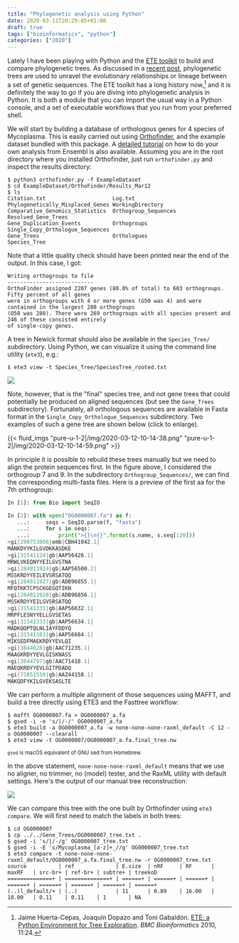 ```yaml
---
title: "Phylogenetic analysis using Python"
date: 2020-03-11T20:29:05+01:00
draft: true
tags: ["bioinformatics", "python"]
categories: ["2020"]
---
```


Lately I have been playing with Python and the [ETE toolkit](http://etetoolkit.org) to build and compare phylogenetic trees. As discussed in a [recent post](/post/comparing-trees), phylogenetic trees are used to unravel the evolutionary relationships or lineage between a set of genetic sequences. The ETE toolkit has a long history now,[^1] and it is definitely the way to go if you are diving into phylogenetic analysis in Python. It is both a module that you can import the usual way in a Python console, and a set of executable workflows that you run from your preferred shell.

We will start by building a database of orthologous genes for 4 species of Mycoplasma. This is easily carried out using [Orthofinder](https://github.com/davidemms/OrthoFinder), and the example dataset bundled with this package. A [detailed tutorial](https://davidemms.github.io/orthofinder_tutorials/running-an-example-orthofinder-analysis.html) on how to do your own analysis from Ensembl is also available. Assuming you are in the root directory where you installed Orthofinder, just run `orthofinder.py` and inspect the results directory:

```shell
$ python3 orthofinder.py -f ExampleDataset
$ cd ExampleDataset/OrthoFinder/Results_Mar12
$ ls
Citation.txt                     Log.txt                          Phylogenetically_Misplaced_Genes WorkingDirectory
Comparative_Genomics_Statistics  Orthogroup_Sequences             Resolved_Gene_Trees
Gene_Duplication_Events          Orthogroups                      Single_Copy_Orthologue_Sequences
Gene_Trees                       Orthologues                      Species_Tree
```

Note that a little quality check should have been printed near the end of the output. In this case, I got:

```shell
Writing orthogroups to file
---------------------------
OrthoFinder assigned 2207 genes (80.8% of total) to 603 orthogroups. Fifty percent of all genes
were in orthogroups with 4 or more genes (G50 was 4) and were contained in the largest 280 orthogroups
(O50 was 280). There were 269 orthogroups with all species present and 246 of these consisted entirely
of single-copy genes.
```

A tree in Newick format should also be available in the `Species_Tree/` subdirectory. Using Python, we can visualize it using the command line utility (`ete3`), e.g.:

```shell
$ ete3 view -t Species_Tree/SpeciesTree_rooted.txt
```

![](/img/2020-03-12-10-08-17.png)

Note, however, that is the "final" species tree, and not gene trees that could potentially be produced on aligned sequences (but see the `Gene_Trees` subdirectory). Fortunately, all orthologous sequences are available in Fasta format in the `Single_Copy_Orthologue_Sequences` subdirectory. Two examples of such a gene tree are shown below (click to enlarge).

{{< fluid_imgs "pure-u-1-2|/img/2020-03-12-10-14-38.png" "pure-u-1-2|/img/2020-03-12-10-14-59.png" >}}

In principle it is possible to rebuild these trees manually but we need to align the protein sequences first. In the figure above, I considered the orthogroup 7 and 9. In the subdirectory `Orthogroup_Sequences/`, we can find the corresponding multi-fasta files. Here is a preview of the first aa for the 7th orthogroup:

```python
In [1]: from Bio import SeqIO

In [2]: with open("OG0000007.fa") as f:
   ...:     seqs = SeqIO.parse(f, "fasta")
   ...:     for s in seqs:
   ...:         print(">{}\n{}".format(s.name, s.seq[:20]))
>gi|290753066|emb|CBH41042.1|
MANKDYYKILGVDKKASDKE
>gi|31541124|gb|AAP56426.1|
MRWLVKEQNYYEILGVSTNA
>gi|284811924|gb|AAP56500.2|
MSSKRDYYEILEVSRSATQQ
>gi|284811927|gb|ADB96855.1|
MFQTKKTCPSCKGEGQTIKN
>gi|284811928|gb|ADB96856.1|
MSSKRDYYEILGVSRSATQQ
>gi|31541331|gb|AAP56632.1|
MRPFLESNYYELLGVSETAS
>gi|31541333|gb|AAP56634.1|
MADKQQPTQLNLIAYFDDYQ
>gi|31541383|gb|AAP56684.1|
MIKSEDFMAEKRDYYEVLQI
>gi|3844628|gb|AAC71235.1|
MAAGKRDYYEVLGISKNASS
>gi|3844797|gb|AAC71418.1|
MAEQKRDYYEVLGITPDADQ
>gi|71851550|gb|AAZ44158.1|
MAKQDFYKILGVEKSASLTE
```

We can perform a multiple alignment of those sequences using MAFFT, and build a tree directly using ETE3 and the Fasttree workflow:

```shell
$ mafft OG0000007.fa > OG0000007_a.fa
$ gsed -i -e 's/|/-/' OG0000007_a.fa
$ ete3 build -a OG0000007_a.fa -w none-none-none-raxml_default -C 12 -o OG0000007 --clearall
$ ete3 view -t OG0000007/OG0000007_a.fa.final_tree.nw
```

<small>`gsed` is macOS equivalent of GNU sed from Homebrew.</small>

In the above statement, `none-none-none-raxml_default` means that we use no aligner, no trimmer, no (model) tester, and the RaxML utility with default settings. Here's the output of our manual tree reconstruction:

![](/img/OG0000007_a.fa.final_tree.png)

We can compare this tree with the one built by Orthofinder using `ete3 compare`. We will first need to match the labels in both trees:

```shell
$ cd OG0000007
$ cp ../../Gene_Trees/OG0000007_tree.txt .
$ gsed -i 's/|/-/g' OG0000007_tree.txt
$ gsed -i -E 's/Mycoplasma_[a-z]+_//g' OG0000007_tree.txt
$ ete3 compare -t none-none-none-raxml_default/OG0000007_a.fa.final_tree.nw -r OG0000007_tree.txt
source          | ref             | E.size  | nRF     | RF      | maxRF   | src-br+ | ref-br+ | subtre+ | treekoD
==============+ | ==============+ | ======+ | ======+ | ======+ | ======+ | ======+ | ======+ | ======+ | ======+
(..)l_default/+ | (..)            | 11      | 0.89    | 16.00   | 18.00   | 0.11    | 0.11    | 1       | NA
```

[^1]: Jaime Huerta-Cepas, Joaquín Dopazo and Toni Gabaldón. [ETE: a Python Environment for Tree Exploration](https://www.ncbi.nlm.nih.gov/pmc/articles/PMC2820433/). _BMC Bioinformatics_ 2010, 11:24.
